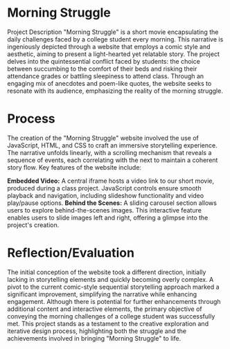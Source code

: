 # Morning Struggle
Project Description
"Morning Struggle" is a short movie encapsulating the daily challenges faced by a college student every morning. This narrative is ingeniously depicted through a website that employs a comic style and aesthetic, aiming to present a light-hearted yet relatable story. The project delves into the quintessential conflict faced by students: the choice between succumbing to the comfort of their beds and risking their attendance grades or battling sleepiness to attend class. Through an engaging mix of anecdotes and poem-like quotes, the website seeks to resonate with its audience, emphasizing the reality of the morning struggle.

# Process
The creation of the "Morning Struggle" website involved the use of JavaScript, HTML, and CSS to craft an immersive storytelling experience. The narrative unfolds linearly, with a scrolling mechanism that reveals a sequence of events, each correlating with the next to maintain a coherent story flow. Key features of the website include:

**Embedded Video:** A central iframe hosts a video link to our short movie, produced during a class project. JavaScript controls ensure smooth playback and navigation, including slideshow functionality and video play/pause options.
**Behind the Scenes:** A sliding carousel section allows users to explore behind-the-scenes images. This interactive feature enables users to slide images left and right, offering a glimpse into the project's creation.

# Reflection/Evaluation
The initial conception of the website took a different direction, initially lacking in storytelling elements and quickly becoming overly complex. A pivot to the current comic-style sequential storytelling approach marked a significant improvement, simplifying the narrative while enhancing engagement. Although there is potential for further enhancements through additional content and interactive elements, the primary objective of conveying the morning challenges of a college student was successfully met. This project stands as a testament to the creative exploration and iterative design process, highlighting both the struggle and the achievements involved in bringing "Morning Struggle" to life.